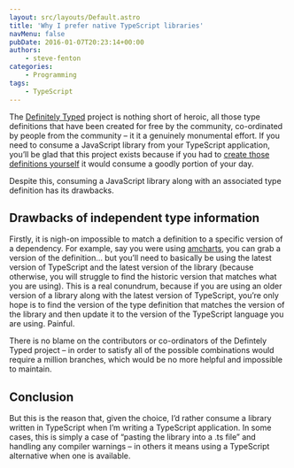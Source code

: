```yaml
---
layout: src/layouts/Default.astro
title: 'Why I prefer native TypeScript libraries'
navMenu: false
pubDate: 2016-01-07T20:23:14+00:00
authors:
    - steve-fenton
categories:
    - Programming
tags:
    - TypeScript
---
```


The [Definitely Typed](http://definitelytyped.org/) project is nothing short of heroic, all those type definitions that have been created for free by the community, co-ordinated by people from the community – it it a genuinely monumental effort. If you need to consume a JavaScript library from your TypeScript application, you’ll be glad that this project exists because if you had to [create those definitions yourself](/blog/2013/01/complex-typescript-definitions-made-easy/) it would consume a goodly portion of your day.

Despite this, consuming a JavaScript library along with an associated type definition has its drawbacks.

## Drawbacks of independent type information

Firstly, it is nigh-on impossible to match a definition to a specific version of a dependency. For example, say you were using [amcharts](https://github.com/DefinitelyTyped/DefinitelyTyped/tree/master/amcharts), you can grab a version of the definition… but you’ll need to basically be using the latest version of TypeScript and the latest version of the library (because otherwise, you will struggle to find the historic version that matches what you are using). This is a real conundrum, because if you are using an older version of a library along with the latest version of TypeScript, you’re only hope is to find the version of the type definition that matches the version of the library and then update it to the version of the TypeScript language you are using. Painful.

There is no blame on the contributors or co-ordinators of the Defintely Typed project – in order to satisfy all of the possible combinations would require a million branches, which would be no more helpful and impossible to maintain.

## Conclusion

But this is the reason that, given the choice, I’d rather consume a library written in TypeScript when I’m writing a TypeScript application. In some cases, this is simply a case of “pasting the library into a .ts file” and handling any compiler warnings – in others it means using a TypeScript alternative when one is available.